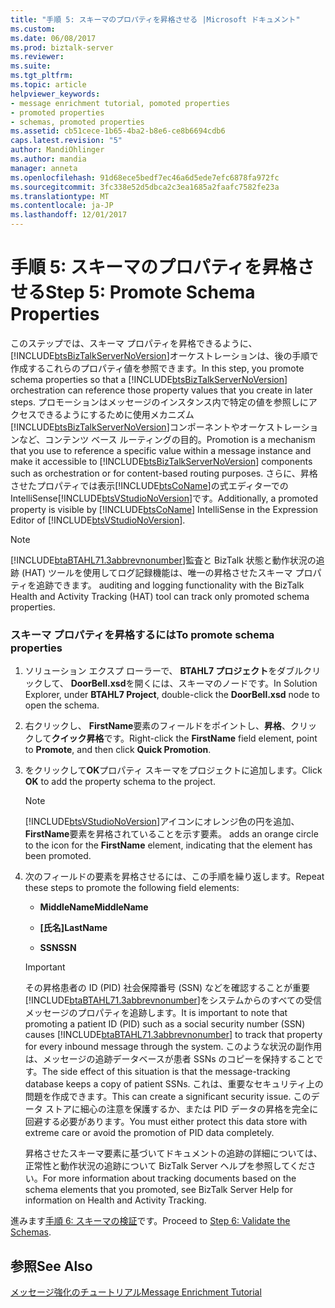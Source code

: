 ```yaml
---
title: "手順 5: スキーマのプロパティを昇格させる |Microsoft ドキュメント"
ms.custom: 
ms.date: 06/08/2017
ms.prod: biztalk-server
ms.reviewer: 
ms.suite: 
ms.tgt_pltfrm: 
ms.topic: article
helpviewer_keywords:
- message enrichment tutorial, pomoted properties
- promoted properties
- schemas, promoted properties
ms.assetid: cb51cece-1b65-4ba2-b8e6-ce8b6694cdb6
caps.latest.revision: "5"
author: MandiOhlinger
ms.author: mandia
manager: anneta
ms.openlocfilehash: 91d68ece5bedf7ec46a6d5ede7efc6878fa972fc
ms.sourcegitcommit: 3fc338e52d5dbca2c3ea1685a2faafc7582fe23a
ms.translationtype: MT
ms.contentlocale: ja-JP
ms.lasthandoff: 12/01/2017
---
```

# <a name="step-5-promote-schema-properties"></a><span data-ttu-id="89cdb-102">手順 5: スキーマのプロパティを昇格させる</span><span class="sxs-lookup"><span data-stu-id="89cdb-102">Step 5: Promote Schema Properties</span></span>
<span data-ttu-id="89cdb-103">このステップでは、スキーマ プロパティを昇格できるように、[!INCLUDE[btsBizTalkServerNoVersion](../../includes/btsbiztalkservernoversion-md.md)]オーケストレーションは、後の手順で作成するこれらのプロパティ値を参照できます。</span><span class="sxs-lookup"><span data-stu-id="89cdb-103">In this step, you promote schema properties so that a [!INCLUDE[btsBizTalkServerNoVersion](../../includes/btsbiztalkservernoversion-md.md)] orchestration can reference those property values that you create in later steps.</span></span> <span data-ttu-id="89cdb-104">プロモーションはメッセージのインスタンス内で特定の値を参照しにアクセスできるようにするために使用メカニズム[!INCLUDE[btsBizTalkServerNoVersion](../../includes/btsbiztalkservernoversion-md.md)]コンポーネントやオーケストレーションなど、コンテンツ ベース ルーティングの目的。</span><span class="sxs-lookup"><span data-stu-id="89cdb-104">Promotion is a mechanism that you use to reference a specific value within a message instance and make it accessible to [!INCLUDE[btsBizTalkServerNoVersion](../../includes/btsbiztalkservernoversion-md.md)] components such as orchestration or for content-based routing purposes.</span></span> <span data-ttu-id="89cdb-105">さらに、昇格させたプロパティでは表示[!INCLUDE[btsCoName](../../includes/btsconame-md.md)]の式エディターでの IntelliSense[!INCLUDE[btsVStudioNoVersion](../../includes/btsvstudionoversion-md.md)]です。</span><span class="sxs-lookup"><span data-stu-id="89cdb-105">Additionally, a promoted property is visible by [!INCLUDE[btsCoName](../../includes/btsconame-md.md)] IntelliSense in the Expression Editor of [!INCLUDE[btsVStudioNoVersion](../../includes/btsvstudionoversion-md.md)].</span></span>  
  
> [!NOTE]
>  [!INCLUDE[btaBTAHL71.3abbrevnonumber](../../includes/btabtahl71-3abbrevnonumber-md.md)]<span data-ttu-id="89cdb-106">監査と BizTalk 状態と動作状況の追跡 (HAT) ツールを使用してログ記録機能は、唯一の昇格させたスキーマ プロパティを追跡できます。</span><span class="sxs-lookup"><span data-stu-id="89cdb-106"> auditing and logging functionality with the BizTalk Health and Activity Tracking (HAT) tool can track only promoted schema properties.</span></span>  
  
### <a name="to-promote-schema-properties"></a><span data-ttu-id="89cdb-107">スキーマ プロパティを昇格するには</span><span class="sxs-lookup"><span data-stu-id="89cdb-107">To promote schema properties</span></span>  
  
1.  <span data-ttu-id="89cdb-108">ソリューション エクスプ ローラーで、 **BTAHL7 プロジェクト**をダブルクリックして、 **DoorBell.xsd**を開くには、スキーマのノードです。</span><span class="sxs-lookup"><span data-stu-id="89cdb-108">In Solution Explorer, under **BTAHL7 Project**, double-click the **DoorBell.xsd** node to open the schema.</span></span>  
  
2.  <span data-ttu-id="89cdb-109">右クリックし、 **FirstName**要素のフィールドをポイントし、**昇格**、クリックして**クイック昇格**です。</span><span class="sxs-lookup"><span data-stu-id="89cdb-109">Right-click the **FirstName** field element, point to **Promote**, and then click **Quick Promotion**.</span></span>  
  
3.  <span data-ttu-id="89cdb-110">をクリックして**OK**プロパティ スキーマをプロジェクトに追加します。</span><span class="sxs-lookup"><span data-stu-id="89cdb-110">Click **OK** to add the property schema to the project.</span></span>  
  
    > [!NOTE]
    >  [!INCLUDE[btsVStudioNoVersion](../../includes/btsvstudionoversion-md.md)]<span data-ttu-id="89cdb-111">アイコンにオレンジ色の円を追加、 **FirstName**要素を昇格されていることを示す要素。</span><span class="sxs-lookup"><span data-stu-id="89cdb-111"> adds an orange circle to the icon for the **FirstName** element, indicating that the element has been promoted.</span></span>  
  
4.  <span data-ttu-id="89cdb-112">次のフィールドの要素を昇格させるには、この手順を繰り返します。</span><span class="sxs-lookup"><span data-stu-id="89cdb-112">Repeat these steps to promote the following field elements:</span></span>  
  
    -   <span data-ttu-id="89cdb-113">**MiddleName**</span><span class="sxs-lookup"><span data-stu-id="89cdb-113">**MiddleName**</span></span>  
  
    -   <span data-ttu-id="89cdb-114">**[氏名]**</span><span class="sxs-lookup"><span data-stu-id="89cdb-114">**LastName**</span></span>  
  
    -   <span data-ttu-id="89cdb-115">**SSN**</span><span class="sxs-lookup"><span data-stu-id="89cdb-115">**SSN**</span></span>  
  
    > [!IMPORTANT]
    >  <span data-ttu-id="89cdb-116">その昇格患者の ID (PID) 社会保障番号 (SSN) などを確認することが重要[!INCLUDE[btaBTAHL71.3abbrevnonumber](../../includes/btabtahl71-3abbrevnonumber-md.md)]をシステムからのすべての受信メッセージのプロパティを追跡します。</span><span class="sxs-lookup"><span data-stu-id="89cdb-116">It is important to note that promoting a patient ID (PID) such as a social security number (SSN) causes [!INCLUDE[btaBTAHL71.3abbrevnonumber](../../includes/btabtahl71-3abbrevnonumber-md.md)] to track that property for every inbound message through the system.</span></span> <span data-ttu-id="89cdb-117">このような状況の副作用は、メッセージの追跡データベースが患者 SSNs のコピーを保持することです。</span><span class="sxs-lookup"><span data-stu-id="89cdb-117">The side effect of this situation is that the message-tracking database keeps a copy of patient SSNs.</span></span> <span data-ttu-id="89cdb-118">これは、重要なセキュリティ上の問題を作成できます。</span><span class="sxs-lookup"><span data-stu-id="89cdb-118">This can create a significant security issue.</span></span> <span data-ttu-id="89cdb-119">このデータ ストアに細心の注意を保護するか、または PID データの昇格を完全に回避する必要があります。</span><span class="sxs-lookup"><span data-stu-id="89cdb-119">You must either protect this data store with extreme care or avoid the promotion of PID data completely.</span></span>  
  
     <span data-ttu-id="89cdb-120">昇格させたスキーマ要素に基づいてドキュメントの追跡の詳細については、正常性と動作状況の追跡について BizTalk Server ヘルプを参照してください。</span><span class="sxs-lookup"><span data-stu-id="89cdb-120">For more information about tracking documents based on the schema elements that you promoted, see BizTalk Server Help for information on Health and Activity Tracking.</span></span>  
  
 <span data-ttu-id="89cdb-121">進みます[手順 6: スキーマの検証](../../adapters-and-accelerators/accelerator-hl7/step-6-validate-the-schemas.md)です。</span><span class="sxs-lookup"><span data-stu-id="89cdb-121">Proceed to [Step 6: Validate the Schemas](../../adapters-and-accelerators/accelerator-hl7/step-6-validate-the-schemas.md).</span></span>  
  
## <a name="see-also"></a><span data-ttu-id="89cdb-122">参照</span><span class="sxs-lookup"><span data-stu-id="89cdb-122">See Also</span></span>  
 [<span data-ttu-id="89cdb-123">メッセージ強化のチュートリアル</span><span class="sxs-lookup"><span data-stu-id="89cdb-123">Message Enrichment Tutorial</span></span>](../../adapters-and-accelerators/accelerator-hl7/message-enrichment-tutorial.md)